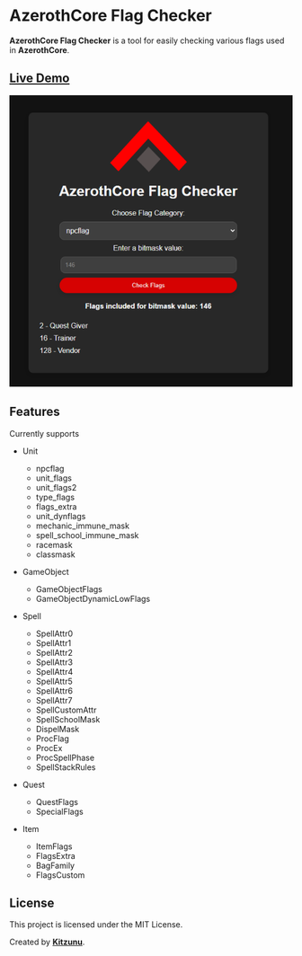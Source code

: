 # AzerothCore Flag Checker

**AzerothCore Flag Checker** is a tool for easily checking various flags used in **AzerothCore**.

## [Live Demo](http://www.azerothcore.org/flag-checker/)

![AzerothCore Flag Checker](flagchecker.png)

## Features

Currently supports

- Unit
  - npcflag
  - unit_flags
  - unit_flags2
  - type_flags
  - flags_extra
  - unit_dynflags
  - mechanic_immune_mask
  - spell_school_immune_mask
  - racemask
  - classmask

- GameObject
  - GameObjectFlags
  - GameObjectDynamicLowFlags

- Spell
  - SpellAttr0
  - SpellAttr1
  - SpellAttr2
  - SpellAttr3
  - SpellAttr4
  - SpellAttr5
  - SpellAttr6
  - SpellAttr7
  - SpellCustomAttr
  - SpellSchoolMask
  - DispelMask
  - ProcFlag
  - ProcEx
  - ProcSpellPhase
  - SpellStackRules

- Quest
  - QuestFlags
  - SpecialFlags

- Item
  - ItemFlags
  - FlagsExtra
  - BagFamily
  - FlagsCustom

## License

This project is licensed under the MIT License.

Created by **[Kitzunu](https://github.com/kitzunu)**.
